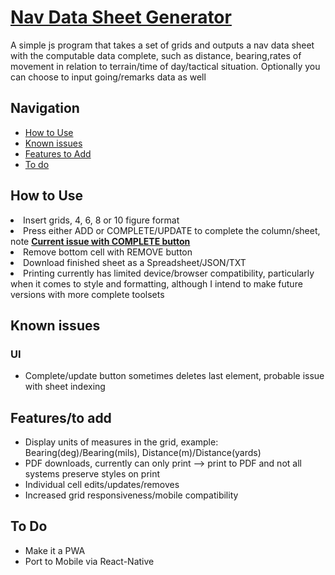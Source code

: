 <h1><a href="https://connoisseurofcookies.github.io/navDataGenerator/" target="_blank">Nav Data Sheet Generator</a></h1>

<p>A simple js program that takes a set of grids and outputs a nav data sheet with the computable data complete, such as distance, bearing,rates of movement in relation to terrain/time of day/tactical situation. Optionally you can choose to input going/remarks data as well</p>

<h2>Navigation</h2>
<ul>
    <li><a href="#howToUse">How to Use</a></li>
    <li><a href="#knownIssues">Known issues</a></li>
    <li><a href="#featuresToAdd">Features to Add</a></li>
    <li><a href="#toDo">To do</a></li>
</ul>


<h2 id="howToUse">How to Use</h2>
    <li>Insert grids, 4, 6, 8 or 10 figure format </li>
    <li>Press either ADD or COMPLETE/UPDATE to complete the column/sheet, note <a href="#knownIssues"><b>Current issue with COMPLETE button</b></a></li>
    <li>Remove bottom cell with REMOVE button</li>
    <li>Download finished sheet as a Spreadsheet/JSON/TXT</li>
    <li>Printing currently has limited device/browser compatibility, particularly when it comes to style and formatting, although I intend to make future versions with more complete toolsets</li>


<h2 id="knownIssues">Known issues</h2>

<h3>UI</h3>

<ul>
    <li>Complete/update button sometimes deletes last element, probable issue with sheet indexing</li>
</ul>

<h2 id="featuresToAdd">Features/to add</h2>

<ul>
    <li>Display units of measures in the grid, example: Bearing(deg)/Bearing(mils), Distance(m)/Distance(yards)</li>
    <li>PDF downloads, currently can only print --> print to PDF and not all systems preserve styles on print</li>
    <li>Individual cell edits/updates/removes</li>
    <li>Increased grid responsiveness/mobile compatibility</li>
</ul>

<h2 id="toDo">To Do</h2>
    <ul>
        <li>Make it a PWA</li>
        <li>Port to Mobile via React-Native</li>
    </ul>
